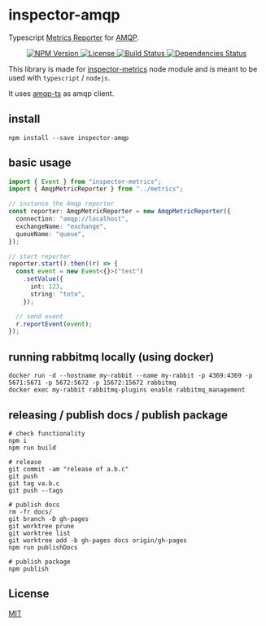# inspector-amqp

Typescript [Metrics Reporter](https://github.com/rstiller/inspector-metrics/blob/master/lib/metrics/reporter/metric-reporter.ts) for [AMQP](https://www.amqp.org/).

<p align="center">
    <a href="https://www.npmjs.org/package/inspector-amqp">
        <img src="https://img.shields.io/npm/v/inspector-amqp.svg" alt="NPM Version">
    </a>
    <a href="https://www.npmjs.org/package/inspector-amqp">
        <img src="https://img.shields.io/npm/l/inspector-amqp.svg" alt="License">
    </a>
    <a href="https://travis-ci.org/ttous/inspector-amqp">
        <img src="http://img.shields.io/travis/ttous/inspector-amqp/master.svg" alt="Build Status">
    </a>
    <a href="https://david-dm.org/ttous/inspector-amqp">
        <img src="https://img.shields.io/david/ttous/inspector-amqp.svg" alt="Dependencies Status">
    </a>
</p>

This library is made for [inspector-metrics](https://github.com/ttous/inspector-metrics) node module and is meant to be used with `typescript` / `nodejs`.

It uses [amqp-ts](https://github.com/abreits/amqp-ts) as amqp client.

## install

`npm install --save inspector-amqp`

## basic usage

```typescript
import { Event } from "inspector-metrics";
import { AmqpMetricReporter } from "../metrics";

// instance the Amqp reporter
const reporter: AmqpMetricReporter = new AmqpMetricReporter({
  connection: "amqp://localhost",
  exchangeName: "exchange",
  queueName: "queue",
});

// start reporter
reporter.start().then((r) => {
  const event = new Event<{}>("test")
    .setValue({
      int: 123,
      string: "toto",
    });

  // send event
  r.reportEvent(event);
});
```

## running rabbitmq locally (using docker)

```
docker run -d --hostname my-rabbit --name my-rabbit -p 4369:4369 -p 5671:5671 -p 5672:5672 -p 15672:15672 rabbitmq
docker exec my-rabbit rabbitmq-plugins enable rabbitmq_management
```

## releasing / publish docs / publish package

```text
# check functionality
npm i
npm run build

# release
git commit -am "release of a.b.c"
git push
git tag va.b.c
git push --tags

# publish docs
rm -fr docs/
git branch -D gh-pages
git worktree prune
git worktree list
git worktree add -b gh-pages docs origin/gh-pages
npm run publishDocs

# publish package
npm publish
```

## License

[MIT](https://www.opensource.org/licenses/mit-license.php)
